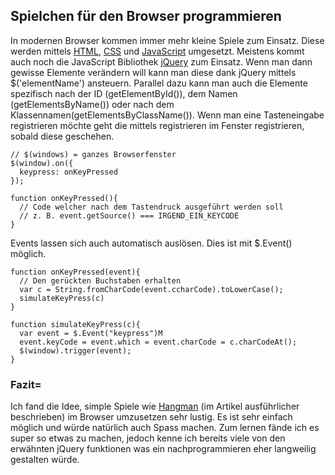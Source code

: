 ## Spielchen für den Browser programmieren
In modernen Browser kommen immer mehr kleine Spiele zum Einsatz. Diese werden mittels [HTML](/wiki/programmiersprachen/html), [CSS](/wiki/programmiersprachen/css) und [JavaScript](/wiki/programmiersprachen/javascript) umgesetzt. Meistens kommt auch noch die JavaScript Bibliothek [jQuery](/wiki/programmiersprachen/javascript/libraries/jquery) zum Einsatz. Wenn man dann gewisse Elemente verändern will kann man diese dank jQuery mittels $('elementName') ansteuern. Parallel dazu kann man auch die Elemente spezifisch nach der ID (getElementById()), dem Namen (getElementsByName()) oder nach dem Klassennamen(getElementsByClassName()). Wenn man eine Tasteneingabe registrieren möchte geht die mittels registrieren im Fenster registrieren, sobald diese geschehen.
```
// $(windows) = ganzes Browserfenster
$(window).on({
  keypress: onKeyPressed
});

function onKeyPressed(){
  // Code welcher nach dem Tastendruck ausgeführt werden soll 
  // z. B. event.getSource() === IRGEND_EIN_KEYCODE
}
```
Events lassen sich auch automatisch auslösen. Dies ist mit $.Event() möglich.
```
function onKeyPressed(event){
  // Den gerückten Buchstaben erhalten
  var c = String.fromCharCode(event.ccharCode).toLowerCase();
  simulateKeyPress(c)
}

function simulateKeyPress(c){
  var event = $.Event("keypress")M
  event.keyCode = event.which = event.charCode = c.charCodeAt();
  $(window).trigger(event);
}
```

### Fazit=
Ich fand die Idee, simple Spiele wie [Hangman](http://www.ct.de/wbzg) (im Artikel ausführlicher beschrieben) im Browser umzusetzen sehr lustig. Es ist sehr einfach möglich und würde natürlich auch Spass machen. Zum lernen fände ich es super so etwas zu machen, jedoch kenne ich bereits viele von den erwähnten jQuery funktionen was ein nachprogrammieren eher langweilig gestalten würde. 